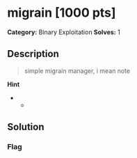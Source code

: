 # migrain [1000 pts]

**Category:** Binary Exploitation
**Solves:** 1

## Description
>simple migrain manager, i mean note

**Hint**
* -

## Solution

### Flag


